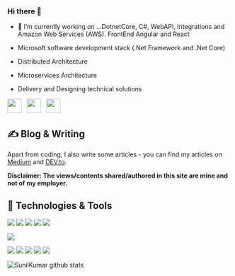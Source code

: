 ### Hi there 👋
- 🔭 I’m currently working on ...DotnetCore, C#, WebAPI, Integrations and Amazon Web Services (AWS). FrontEnd Angular and React

- Microsoft software development stack (.Net Framework and .Net Core)
- Distributed Architecture
- Microservices Architecture
- Delivery and Designing technical solutions

<a href="https://www.linkedin.com/in/sunil-kumar-boda"><img src="https://cdn.jsdelivr.net/npm/simple-icons@v3/icons/linkedin.svg" width="32px" /></a> &nbsp; <a href="https://medium.com/@sunil-kumar-60226"><img src="https://cdn.jsdelivr.net/npm/simple-icons@v3/icons/medium.svg" width="32px" /></a> &nbsp; <a href="mailto:sunilkumar.medium@gmail.com"><img src="https://cdn.jsdelivr.net/npm/simple-icons@v3/icons/gmail.svg" width="32px" /></a>

## &#x270d; Blog & Writing

Apart from coding, I also write some articles - you can find my articles on [Medium](https://sunil-kumar-60226.medium.com/) and [DEV.to](https://dev.to/sunilkumarmedium).

**Disclaimer: The views/contents shared/authored in this site are mine and not of my employer.**

## 🔧 Technologies & Tools
![](https://img.shields.io/badge/Code-CSharp-informational?style=flat&logo=c-sharp&logoColor=white&color=2bbc8a)
![](https://img.shields.io/badge/Code-angular-informational?style=flat&logo=angular&logoColor=white&color=2bbc8a)
![](https://img.shields.io/badge/Code-react-informational?style=flat&logo=react&logoColor=white&color=2bbc8a)
![](https://img.shields.io/badge/Code-swagger-informational?style=flat&logo=swagger&logoColor=white&color=2bbc8a)
![](https://img.shields.io/badge/Code-typescript-informational?style=flat&logo=typescript&logoColor=white&color=2bbc8a)

![](https://img.shields.io/badge/Cloud-aws-informational?style=flat&logo=amazon-aws&logoColor=white&color=2bbc8a)

![](https://img.shields.io/badge/Tools-sqlserver-informational?style=flat&logo=microsoft-sql-server&logoColor=white&color=2bbc8a)
![](https://img.shields.io/badge/Tools-PostgreSQL-informational?style=flat&logo=postgresql&logoColor=white&color=2bbc8a)
![](https://img.shields.io/badge/Tools-Docker-informational?style=flat&logo=docker&logoColor=white&color=2bbc8a)
![](https://img.shields.io/badge/Tools-Kubernetes-informational?style=flat&logo=kubernetes&logoColor=white&color=2bbc8a)
![](https://img.shields.io/badge/Tools-jenkins-informational?style=flat&logo=jenkins&logoColor=white&color=2bbc8a)

![SunilKumar github stats](https://github-readme-stats.vercel.app/api?username=sunilkumarmedium&show_icons=true&theme=radical)
<!--
**sunilkumarmedium/sunilkumarmedium** is a ✨ _special_ ✨ repository because its `README.md` (this file) appears on your GitHub profile.

Here are some ideas to get you started:

- 🔭 I’m currently working on ...
- 🌱 I’m currently learning ...
- 👯 I’m looking to collaborate on ...
- 🤔 I’m looking for help with ...
- 💬 Ask me about ...
- 📫 How to reach me: ...
- 😄 Pronouns: ...
- ⚡ Fun fact: ...
-->
